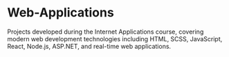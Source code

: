 # Web-Applications
Projects developed during the Internet Applications course, covering modern web development technologies including HTML, SCSS, JavaScript, React, Node.js, ASP.NET, and real-time web applications.
